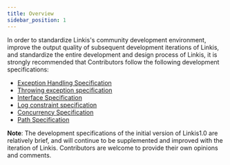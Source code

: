 ```yaml
---
title: Overview
sidebar_position: 1
---
```


In order to standardize Linkis's community development environment, improve the output quality of subsequent development iterations of Linkis, and standardize the entire development and design process of Linkis, it is strongly recommended that Contributors follow the following development specifications:
- [Exception Handling Specification](exception_catch.md)
- [Throwing exception specification](exception_throws.md)
- [Interface Specification](api.md)
- [Log constraint specification](log.md)
- [Concurrency Specification](concurrent.md)
- [Path Specification](path_usage.md)

**Note**: The development specifications of the initial version of Linkis1.0 are relatively brief, and will continue to be supplemented and improved with the iteration of Linkis. Contributors are welcome to provide their own opinions and comments.
